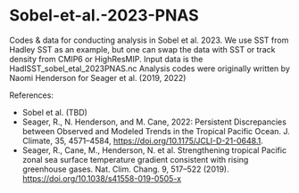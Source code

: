 # Sobel-et-al.-2023-PNAS
Codes & data for conducting analysis in Sobel et al. 2023. We use SST from Hadley SST as an example, but one can swap the data with SST or track density from CMIP6 or HighResMIP.  Input data is the HadISST_sobel_etal_2023PNAS.nc Analysis codes were originally written by Naomi Henderson for Seager et al. (2019, 2022) 

References:
- Sobel et al. (TBD)
- Seager, R., N. Henderson, and M. Cane, 2022: Persistent Discrepancies between Observed and Modeled Trends in the Tropical Pacific Ocean. J. Climate, 35, 4571–4584, https://doi.org/10.1175/JCLI-D-21-0648.1.
- Seager, R., Cane, M., Henderson, N. et al. Strengthening tropical Pacific zonal sea surface temperature gradient consistent with rising greenhouse gases. Nat. Clim. Chang. 9, 517–522 (2019). https://doi.org/10.1038/s41558-019-0505-x



